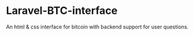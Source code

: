 # Laravel-BTC-interface
An html &amp; css interface for bitcoin with backend support for user questions.
